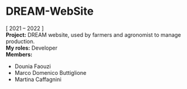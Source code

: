 # DREAM-WebSite
[ 2021 – 2022 ]  
**Project:** DREAM website, used by farmers and agronomist to manage production.  
**My roles:** Developer  
**Members:** 
- Dounia Faouzi
- Marco Domenico Buttiglione
- Martina Caffagnini
